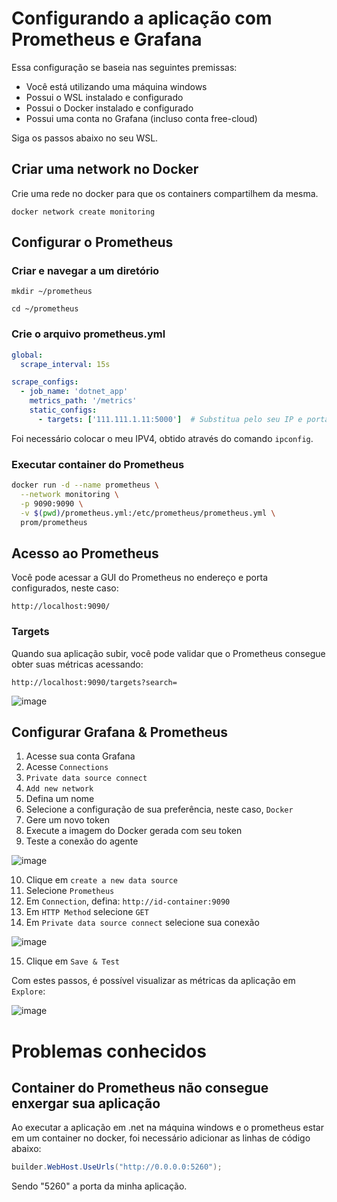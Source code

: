 # Configurando a aplicação com Prometheus e Grafana

Essa configuração se baseia nas seguintes premissas:
- Você está utilizando uma máquina windows
- Possui o WSL instalado e configurado
- Possui o Docker instalado e configurado
- Possui uma conta no Grafana (incluso conta free-cloud)

Siga os passos abaixo no seu WSL.

## Criar uma network no Docker

Crie uma rede no docker para que os containers compartilhem da mesma.

`docker network create monitoring`

## Configurar o Prometheus

### Criar e navegar a um diretório

`mkdir ~/prometheus`

`cd ~/prometheus`

### Crie o arquivo prometheus.yml

``` yaml
global:
  scrape_interval: 15s

scrape_configs:
  - job_name: 'dotnet_app'
    metrics_path: '/metrics'
    static_configs:
      - targets: ['111.111.1.11:5000']  # Substitua pelo seu IP e porta da aplicação
```

Foi necessário colocar o meu IPV4, obtido através do comando `ipconfig`.

### Executar container do Prometheus

``` bash
docker run -d --name prometheus \
  --network monitoring \
  -p 9090:9090 \
  -v $(pwd)/prometheus.yml:/etc/prometheus/prometheus.yml \
  prom/prometheus
```

## Acesso ao Prometheus

Você pode acessar a GUI do Prometheus no endereço e porta configurados, neste caso:

`http://localhost:9090/`

### Targets

Quando sua aplicação subir, você pode validar que o Prometheus consegue obter suas métricas acessando:

`http://localhost:9090/targets?search=`

![image](https://github.com/user-attachments/assets/8b6c4e01-b4df-432a-ac44-7eda738117cf)

## Configurar Grafana & Prometheus

1. Acesse sua conta Grafana
2. Acesse `Connections`
3. `Private data source connect`
4. `Add new network`
5. Defina um nome
6. Selecione a configuração de sua preferência, neste caso, `Docker`
7. Gere um novo token
8. Execute a imagem do Docker gerada com seu token
9. Teste a conexão do agente

![image](https://github.com/user-attachments/assets/bfdf0098-6c16-4f64-8191-36f4f3441510)

10. Clique em `create a new data source`
11. Selecione `Prometheus`
12. Em `Connection`, defina: `http://id-container:9090`
13. Em `HTTP Method` selecione `GET`
14. Em `Private data source connect` selecione sua conexão

![image](https://github.com/user-attachments/assets/67f8bb50-d2ac-4d7c-8e7f-07e4c6aa5ff0)

15. Clique em `Save & Test`

Com estes passos, é possível visualizar as métricas da aplicação em `Explore`:

![image](https://github.com/user-attachments/assets/f8003b58-0f9c-442e-a122-af4cd0a99a58)


# Problemas conhecidos

## Container do Prometheus não consegue enxergar sua aplicação

Ao executar a aplicação em .net na máquina windows e o prometheus estar em um container no docker, foi necessário adicionar as linhas de código abaixo:

``` csharp
builder.WebHost.UseUrls("http://0.0.0.0:5260");
```

Sendo "5260" a porta da minha aplicação.

